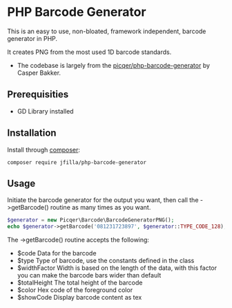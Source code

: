 # PHP Barcode Generator
This is an easy to use, non-bloated, framework independent, barcode generator in PHP.

It creates PNG from the most used 1D barcode standards.

* The codebase is largely from the [picqer/php-barcode-generator](https://github.com/picqer/php-barcode-generator) 
by Casper Bakker.

## Prerequisities

*  GD Library installed

## Installation
Install through [composer](https://getcomposer.org/doc/00-intro.md):

```
composer require jfilla/php-barcode-generator
```

## Usage
Initiate the barcode generator for the output you want, then call the ->getBarcode() routine as many times as you want.

```php
$generator = new Picqer\Barcode\BarcodeGeneratorPNG();
echo $generator->getBarcode('081231723897', $generator::TYPE_CODE_128);
```

The ->getBarcode() routine accepts the following:
- $code Data for the barcode
- $type Type of barcode, use the constants defined in the class
- $widthFactor Width is based on the length of the data, with this factor you can make the barcode bars wider than default
- $totalHeight The total height of the barcode
- $color Hex code of the foreground color
- $showCode Display barcode content as tex